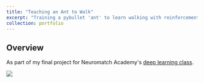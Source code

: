 ```yaml
---
title: "Teaching an Ant to Walk"
excerpt: "Training a pybullet 'ant' to learn walking with reinforcement learning<br/> RL, DNNs"
collection: portfolio
---
```


## Overview

As part of my final project for Neuromatch Academy's [deep learning class](https://deeplearning.neuromatch.io/tutorials/intro.html). 

![](https://github.com/priyanshumahey/priyanshumahey.github.io/blob/4fc19c8b495a9747f4dce934e912f30f310ef8ba/images/antgif.gif)

